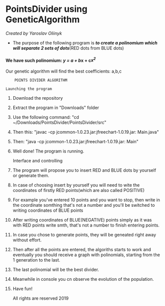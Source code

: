 # PointsDivider using GeneticAlgorithm
*Created by Yaroslav Oliinyk*

* The purpose of the following program is 
***to create a polinomium which will separate 2 sets of dots***(RED dots from BLUE dots)

#### We have such polinomium: *y = a + b*x + c*x<sup>2</sup>*

Our genetic algorithm will find the best coefficients: a,b,c

		POINTS DIVIDER ALGORITHM
 
	Launching the program

1. Download the repository
2. Extract the program in "Downloads" folder
3. Use the following command: "cd ~/Downloads/PointsDivider/PointsDivider/src"
4. Then this: "javac -cp jcommon-1.0.23.jar:jfreechart-1.0.19.jar: Main.java"
5. Then: "java -cp jcommon-1.0.23.jar:jfreechart-1.0.19.jar: Main"
6. Well done! The program is running.

	Interface and controlling
1. The program will propose you to insert RED and BLUE dots by yourself or generate them.
2. In case of choosing insert by yourself you will need to wite the coordinates of firstly RED points(which are also called POSITIVE)
3. For example you've entered 10 points and you want to stop, then write in the coordinate somthing that's not a number and you'll be switched to writing coordinates of BLUE points
4. After writing coordinates of BLUE(NEGATIVE) points simply as it was with RED points write smth, that's not a number to finish entering points.
5. In case you chose to generate points, they will be geneated right away without effort.
6. Then after all the points are entered, the algoriths starts to work and eventually you should receive a graph with polinomials, starting from the 1 generation to the last.
7. The last polinomial will be the best divider.
8. Meanwhile in console you cn observe the evolution of the population.
9. Have fun!

	All rights are reserved
		2019


